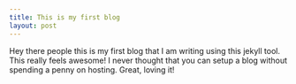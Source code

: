 ```yaml
---
title: This is my first blog
layout: post
---
```


Hey there people this is my first blog that I am writing using this jekyll tool. This really feels awesome! I never thought that you can setup a blog without spending a penny on hosting. Great, loving it!